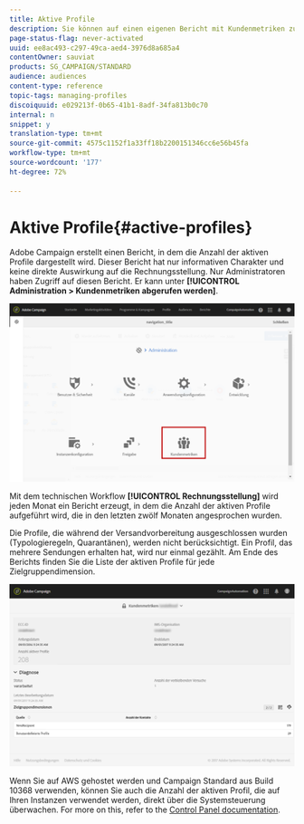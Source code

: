 ```yaml
---
title: Aktive Profile
description: Sie können auf einen eigenen Bericht mit Kundenmetriken zugreifen und aktive Profile in Ihrer Campaign-Datenbank darstellen.
page-status-flag: never-activated
uuid: ee8ac493-c297-49ca-aed4-3976d8a685a4
contentOwner: sauviat
products: SG_CAMPAIGN/STANDARD
audience: audiences
content-type: reference
topic-tags: managing-profiles
discoiquuid: e029213f-0b65-41b1-8adf-34fa813b0c70
internal: n
snippet: y
translation-type: tm+mt
source-git-commit: 4575c1152f1a33ff18b2200151346cc6e56b45fa
workflow-type: tm+mt
source-wordcount: '177'
ht-degree: 72%

---
```



# Aktive Profile{#active-profiles}

Adobe Campaign erstellt einen Bericht, in dem die Anzahl der aktiven Profile dargestellt wird. Dieser Bericht hat nur informativen Charakter und keine direkte Auswirkung auf die Rechnungsstellung. Nur Administratoren haben Zugriff auf diesen Bericht. Er kann unter **[!UICONTROL Administration > Kundenmetriken abgerufen werden]**.

![](assets/audience_active_profiles1.png)

Mit dem technischen Workflow **[!UICONTROL Rechnungsstellung]** wird jeden Monat ein Bericht erzeugt, in dem die Anzahl der aktiven Profile aufgeführt wird, die in den letzten zwölf Monaten angesprochen wurden.

Die Profile, die während der Versandvorbereitung ausgeschlossen wurden (Typologieregeln, Quarantänen), werden nicht berücksichtigt. Ein Profil, das mehrere Sendungen erhalten hat, wird nur einmal gezählt. Am Ende des Berichts finden Sie die Liste der aktiven Profile für jede Zielgruppendimension.

![](assets/audience_active_profiles2.png)

Wenn Sie auf AWS gehostet werden und Campaign Standard aus Build 10368 verwenden, können Sie auch die Anzahl der aktiven Profil, die auf Ihren Instanzen verwendet werden, direkt über die Systemsteuerung überwachen. For more on this, refer to the [Control Panel documentation](https://docs.adobe.com/content/help/en/control-panel/using/performance-monitoring/active-profiles-monitoring.html).

